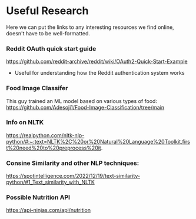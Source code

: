 # Useful Research
Here we can put the links to any interesting resources we find online, doesn't have to be well-formatted.

### Reddit OAuth quick start guide
https://github.com/reddit-archive/reddit/wiki/OAuth2-Quick-Start-Example
- Useful for understanding how the Reddit authentication system works

### Food Image Classifer
This guy trained an ML model based on various types of food:
https://github.com/Adesoji1/Food-Image-Classification/tree/main

### Info on NLTK
https://realpython.com/nltk-nlp-python/#:~:text=NLTK%2C%20or%20Natural%20Language%20Toolkit,first%20need%20to%20preprocess%20it.

### Consine Similarity and other NLP techniques:
https://spotintelligence.com/2022/12/19/text-similarity-python/#1_Text_similarity_with_NLTK

### Possible Nutrition API
https://api-ninjas.com/api/nutrition
